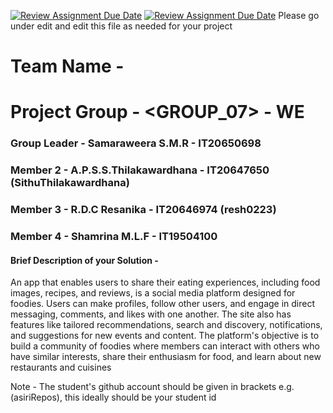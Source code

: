 [![Review Assignment Due Date](https://classroom.github.com/assets/deadline-readme-button-24ddc0f5d75046c5622901739e7c5dd533143b0c8e959d652212380cedb1ea36.svg)](https://classroom.github.com/a/-uR1f4-1)
[![Review Assignment Due Date](https://classroom.github.com/assets/deadline-readme-button-8d59dc4de5201274e310e4c54b9627a8934c3b88527886e3b421487c677d23eb.svg)](https://classroom.github.com/a/-uR1f4-1)
Please go under edit and edit this file as needed for your project

# Team Name - 
# Project Group - <GROUP_07> - WE
### Group Leader - Samaraweera S.M.R - IT20650698
### Member 2 - A.P.S.S.Thilakawardhana - IT20647650 (SithuThilakawardhana)
### Member 3 - R.D.C Resanika - IT20646974 (resh0223)
### Member 4 - Shamrina M.L.F - IT19504100

#### Brief Description of your Solution - 
An app that enables users to share their eating experiences, including food images, 
recipes, and reviews, is a social media platform designed for foodies. Users can make 
profiles, follow other users, and engage in direct messaging, comments, and likes with
one another. The site also has features like tailored recommendations, search and 
discovery, notifications, and suggestions for new events and content. The platform's 
objective is to build a community of foodies where members can interact with others who 
have similar interests, share their enthusiasm for food, and learn about new restaurants 
and cuisines

Note - The student's github account should be given in brackets e.g. (asiriRepos), this ideally should be your student id 

